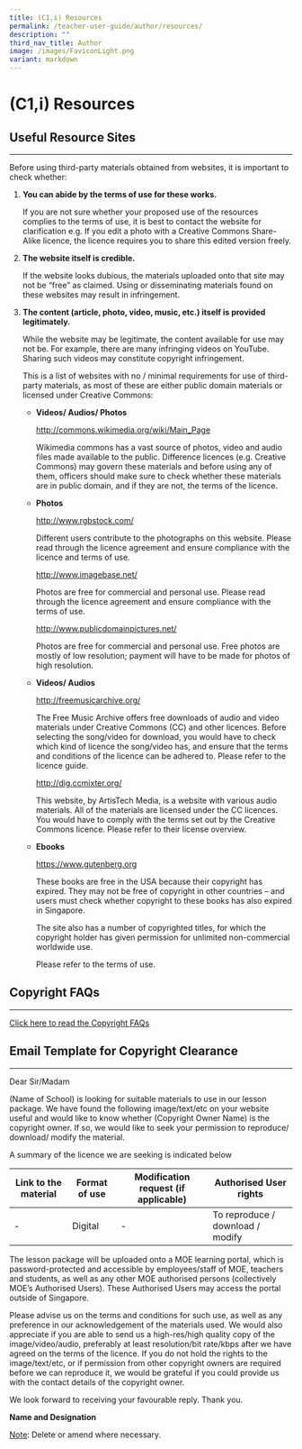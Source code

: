 ```yaml
---
title: (C1,i) Resources
permalink: /teacher-user-guide/author/resources/
description: ""
third_nav_title: Author
image: /images/FaviconLight.png
variant: markdown
---
```

<h1 id="resources">(C1,i) Resources</h1>
<h2 id="-useful-resource-sites-">Useful Resource Sites</h2>
<hr>
<p>Before using third-party materials obtained from websites, it is important to check whether:</p>
<ol>
<li><p><strong>You can abide by the terms of use for these works.</strong></p>
<p> If you are not sure whether your proposed use of the resources complies to the terms of use, it is best to contact the website for clarification e.g. If you edit a photo with a Creative Commons Share-Alike licence, the licence requires you to share this edited version freely.</p>
</li>
<li><p><strong>The website itself is credible.</strong></p>
<p> If the website looks dubious, the materials uploaded onto that site may not be “free” as claimed. Using or disseminating materials found on these websites may result in infringement.</p>
</li>
<li><p><strong>The content (article, photo, video, music, etc.) itself is provided legitimately.</strong></p>
<p> While the website may be legitimate, the content available for use may not be. For example, there are many infringing videos on YouTube. Sharing such videos may constitute copyright infringement.</p>
<p> This is a list of websites with no / minimal requirements for use of third-party materials, as most of these are either public domain materials or licensed under Creative Commons:</p>
<ul>
<li><p><strong>Videos/ Audios/ Photos</strong></p>
<p>  <a target="_blank" href="http://commons.wikimedia.org/wiki/Main_Page">http://commons.wikimedia.org/wiki/Main_Page</a></p>
<p>  Wikimedia commons has a vast source of photos, video and audio files made available to the public. Difference licences (e.g. Creative Commons) may govern these materials and before using any of them, officers should make sure to check whether these materials are in public domain, and if they are not, the terms of the licence.</p>
</li>
<li><p><strong>Photos</strong></p>
<p>  <a target="_blank" href="http://www.rgbstock.com/">http://www.rgbstock.com/</a></p>
<p>  Different users contribute to the photographs on this website. Please read through the licence agreement and ensure compliance with the licence and terms of use.</p>
<p>  <a target="_blank" href="http://www.imagebase.net/">http://www.imagebase.net/</a></p>
<p>  Photos are free for commercial and personal use. Please read through the licence agreement and ensure compliance with the terms of use.</p>
<p>  <a target="_blank" href="http://www.publicdomainpictures.net/">http://www.publicdomainpictures.net/</a></p>
<p>  Photos are free for commercial and personal use. Free photos are mostly of low resolution; payment will have to be made for photos of high resolution.</p>
</li>
<li><p><strong>Videos/ Audios</strong></p>
<p>  <a target="_blank" href="http://freemusicarchive.org/">http://freemusicarchive.org/</a></p>
<p>  The Free Music Archive offers free downloads of audio and video materials under Creative Commons (CC) and other licences. Before selecting the song/video for download, you would have to check which kind of licence the song/video has, and ensure that the terms and conditions of the licence can be adhered to. Please refer to the licence guide.</p>
<p>  <a target="_blank" href="http://dig.ccmixter.org/">http://dig.ccmixter.org/</a></p>
<p>  This website, by ArtisTech Media, is a website with various audio materials. All of the materials are licensed under the CC licences. You would have to comply with the terms set out by the Creative Commons licence. Please refer to their license overview.</p>
</li>
<li><p><strong>Ebooks</strong></p>
<p>  <a target="_blank" href="https://www.gutenberg.org/">https://www.gutenberg.org</a></p>
<p>  These books are free in the USA because their copyright has expired. They may not be free of copyright in other countries – and users must check whether copyright to these books has also expired in Singapore.</p>
<p>  The site also has a number of copyrighted titles, for which the copyright holder has given permission for unlimited non-commercial worldwide use.</p>
<p>  Please refer to the terms of use.</p>
</li>
</ul>
</li>
</ol>
<h2>Copyright FAQs</h2>
<hr>
<p><a target="_blank" href="/files/Userguide/faqs%20on%20copyright%20issues.pdf">Click here to read the Copyright FAQs</a></p>

<h2 id="email-template-for-copyright-clearance">Email Template for Copyright Clearance</h2>
<hr>
<p>Dear Sir/Madam</p>
<p>(Name of School) is looking for suitable materials to use in our lesson package. We have found the following image/text/etc on your website useful and would like to know whether (Copyright Owner Name) is the copyright owner. If so, we would like to seek your permission to reproduce/ download/ modify the material.</p>
<p>A summary of the licence we are seeking is indicated below</p>

<table>
  <thead>
    <tr>
      <th>Link to the material</th>
      <th>Format of use</th>
      <th>Modification request (if applicable)</th>
      <th>Authorised User rights</th>
    </tr>
  </thead>
  <tbody>
    <tr>
      <td>-</td>
      <td>Digital</td>
      <td>-</td>
      <td>To reproduce / download / modify</td>
    </tr>
  </tbody>
</table>

<p>The lesson package will be uploaded onto a MOE learning portal, which is password-protected and accessible by employees/staff of MOE, teachers and students, as well as any other MOE authorised persons (collectively MOE’s Authorised Users). These Authorised Users may access the portal outside of Singapore.</p>
<p>Please advise us on the terms and conditions for such use, as well as any preference in our acknowledgement of the materials used. We would also appreciate if you are able to send us a high-res/high quality copy of the image/video/audio, preferably at least resolution/bit rate/kbps after we have agreed on the terms of the licence. If you do not hold the rights to the image/text/etc, or if permission from other copyright owners are required before we can reproduce it, we would be grateful if you could provide us with the contact details of the copyright owner.</p>
<p>We look forward to receiving your favourable reply. Thank you.</p>
<p><strong>Name and Designation</strong></p>
<p><u>Note</u>: Delete or amend where necessary.</p>